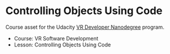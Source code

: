# Controlling Objects Using Code
Course asset for the Udacity [VR Developer Nanodegree](http://udacity.com/vr) program.

- Course: VR Software Development
- Lesson: Controlling Objects Using Code
